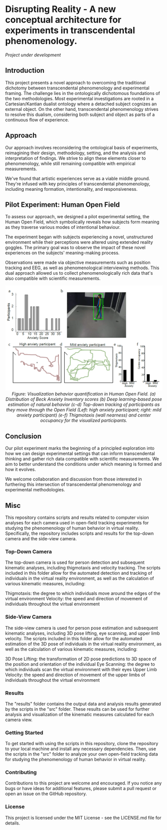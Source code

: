 # Disrupting Reality - A new conceptual architecture for experiments in transcendental phenomenology.
*Project under development*

## Introduction

This project presents a novel approach to overcoming the traditional dichotomy between transcendental phenomenology and experimental framing. The challenge lies in the ontologically dichotomous foundations of the two methodologies. Most experimental investigations are rooted in a Cartesian/Kantian dualist ontology where a detached subject cognizes an external object. On the other hand, transcendental phenomenology strives to resolve this dualism, considering both subject and object as parts of a continuous flow of experience.

## Approach

Our approach involves reconsidering the ontological basis of experiments, reimagining their design, methodology, setting, and the analysis and interpretation of findings. We strive to align these elements closer to phenomenology, while still remaining compatible with empirical measurements.

We've found that artistic experiences serve as a viable middle ground. They're infused with key principles of transcendental phenomenology, including meaning formation, intentionality, and responsiveness.

## Pilot Experiment: Human Open Field

To assess our approach, we designed a pilot experimental setting, the Human Open Field, which symbolically reveals how subjects form meaning as they traverse various modes of intentional behaviour.

The experiment began with subjects experiencing a novel, unstructured environment while their perceptions were altered using extended reality goggles. The primary goal was to observe the impact of these novel experiences on the subjects' meaning-making process.

Observations were made via objective measurements such as position tracking and EEG, as well as phenomenological interviewing methods. This dual approach allowed us to collect phenomenologically rich data that's also compatible with scientific measurements.


<p align="center">
  <img src="results/cv4vr.png" alt="Visualization behavior quantification in human open field">
  <br>
  <em>Figure: Visualization behavior quantification in Human Open Field. (a) Distribution of Beck Anxiety Inventory scores (b) Deep learning-based pose estimation of natural behavior (c-d) Top-down tracking of participants as they move through the Open Field (Left: high anxiety participant; right: mild anxiety participant) (e-f) Thigmotaxis (wall nearness) and center occupancy for the visualized participants.</em>
</p>

<!-- 
![Visualization behavior quantification in human open field](results/cv4vr.png)
(a) Distribution of Beck Anxiety Inventory scores
(b) Deep learning-based pose estimation of natural behavior
(c-d) Top-down tracking of participants as they move through the Open Field (Left: high anxiety participant; right: mild anxiety participant)
(e-f) Thigmotaxis (wall nearness) and center occupancy for the visualized participants. -->

## Conclusion

Our pilot experiment marks the beginning of a principled exploration into how we can design experimental settings that can inform transcendental thinking and gather rich data compatible with scientific measurements. We aim to better understand the conditions under which meaning is formed and how it evolves.

We welcome collaboration and discussion from those interested in furthering this intersection of transcendental phenomenology and experimental methodologies.

## Misc
This repository contains scripts and results related to computer vision analyses for each camera used in open-field tracking experiments for studying the phenomenology of human behavior in virtual reality. Specifically, the repository includes scripts and results for the top-down camera and the side-view camera.

### Top-Down Camera
The top-down camera is used for person detection and subsequent kinematic analyses, including thigmotaxis and velocity tracking. The scripts included in this folder allow for the automated detection and tracking of individuals in the virtual reality environment, as well as the calculation of various kinematic measures, including:

Thigmotaxis: the degree to which individuals move around the edges of the virtual environment
Velocity: the speed and direction of movement of individuals throughout the virtual environment

### Side-View Camera
The side-view camera is used for person pose estimation and subsequent kinematic analyses, including 3D pose lifting, eye scanning, and upper limb velocity. The scripts included in this folder allow for the automated estimation of the 3D pose of individuals in the virtual reality environment, as well as the calculation of various kinematic measures, including:

3D Pose Lifting: the transformation of 2D pose predictions to 3D space of the position and orientation of the individual
Eye Scanning: the degree to which individuals scan the virtual environment with their eyes
Upper Limb Velocity: the speed and direction of movement of the upper limbs of individuals throughout the virtual environment

### Results
The "results" folder contains the output data and analysis results generated by the scripts in the "src" folder. These results can be used for further analysis and visualization of the kinematic measures calculated for each camera view.

### Getting Started
To get started with using the scripts in this repository, clone the repository to your local machine and install any necessary dependencies. Then, use the scripts in the "src" folder to analyze your own open-field tracking data for studying the phenomenology of human behavior in virtual reality.

### Contributing
Contributions to this project are welcome and encouraged. If you notice any bugs or have ideas for additional features, please submit a pull request or open an issue on the GitHub repository.

### License
This project is licensed under the MIT License - see the LICENSE.md file for details.
